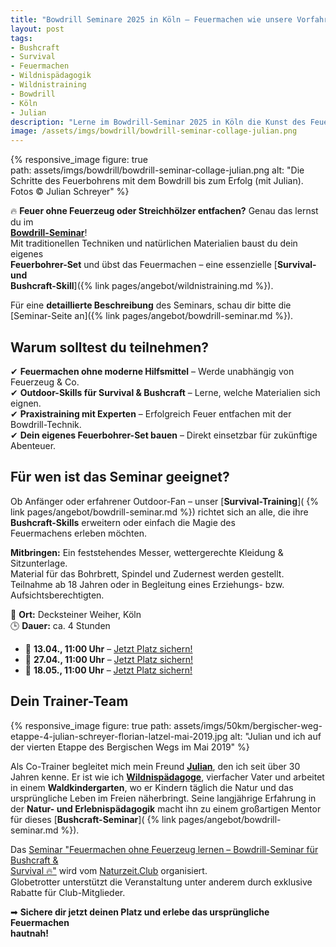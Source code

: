 ```yaml
---  
title: "Bowdrill Seminare 2025 in Köln – Feuermachen wie unsere Vorfahren"  
layout: post  
tags:  
- Bushcraft  
- Survival  
- Feuermachen  
- Wildnispädagogik  
- Wildnistraining  
- Bowdrill  
- Köln  
- Julian
description: "Lerne im Bowdrill-Seminar 2025 in Köln die Kunst des Feuermachens ohne Feuerzeug. Perfekt für Bushcraft-, Survival- und Outdoor-Fans!"  
image: /assets/imgs/bowdrill/bowdrill-seminar-collage-julian.png
--- 
```

{% responsive_image figure: true                                                
path: assets/imgs/bowdrill/bowdrill-seminar-collage-julian.png 
alt: "Die Schritte des Feuerbohrens mit dem Bowdrill bis zum Erfolg (mit Julian).
Fotos &copy; Julian Schreyer" %}    

🔥 **Feuer ohne Feuerzeug oder Streichhölzer entfachen?** Genau das lernst du im  
[**Bowdrill-Seminar**](/seminare/bowdrill-feuermachen.html)!  
Mit traditionellen Techniken und natürlichen Materialien baust du dein eigenes  
**Feuerbohrer-Set** und übst das Feuermachen – eine essenzielle [**Survival- und  
Bushcraft-Skill**]({% link pages/angebot/wildnistraining.md %}).  

Für eine **detaillierte Beschreibung** des Seminars, schau dir bitte die  
[Seminar-Seite an]({% link pages/angebot/bowdrill-seminar.md %}).  

## Warum solltest du teilnehmen?  
✔ **Feuermachen ohne moderne Hilfsmittel** – Werde unabhängig von Feuerzeug & Co.  
✔ **Outdoor-Skills für Survival & Bushcraft** – Lerne, welche Materialien sich  
eignen.  
✔ **Praxistraining mit Experten** – Erfolgreich Feuer entfachen mit der  
Bowdrill-Technik.  
✔ **Dein eigenes Feuerbohrer-Set bauen** – Direkt einsetzbar für zukünftige  
Abenteuer.  

## Für wen ist das Seminar geeignet?  
Ob Anfänger oder erfahrener Outdoor-Fan – unser [**Survival-Training**](
{% link pages/angebot/bowdrill-seminar.md %}) richtet sich an alle, 
die ihre **Bushcraft-Skills** erweitern oder einfach die Magie des  
Feuermachens erleben möchten.  

**Mitbringen:** Ein feststehendes Messer, wettergerechte Kleidung & Sitzunterlage.  
Material für das Bohrbrett, Spindel und Zudernest werden gestellt.
Teilnahme ab 18 Jahren oder in
Begleitung eines Erziehungs- bzw. Aufsichtsberechtigten.

📍 **Ort:** Decksteiner Weiher, Köln  
🕒 **Dauer:** ca. 4 Stunden  

- 📅 **13.04., 11:00 Uhr** – [Jetzt Platz sichern!](
https://rausgegangen.de/events/bushcraft-feuerbohrer-kopie-1/)  
- 📅 **27.04., 11:00 Uhr** – [Jetzt Platz sichern!](
https://rausgegangen.de/events/bushcraft-feuerbohrer-kopie-0/)  
- 📅 **18.05., 11:00 Uhr** – [Jetzt Platz sichern!](
https://rausgegangen.de/events/bushcraft-feuerbohrer-0/)  

## Dein Trainer-Team  

{% responsive_image figure: true 
path: assets/imgs/50km/bergischer-weg-etappe-4-julian-schreyer-florian-latzel-mai-2019.jpg
alt: "Julian und ich auf der vierten Etappe des Bergischen Wegs im Mai 2019" %}

Als Co-Trainer begleitet mich mein Freund [**Julian**](/thema/julian/), 
den ich seit über 30 Jahren kenne.
Er ist wie ich [**Wildnispädagoge**](/thema/wildnispadagogik/), 
vierfacher Vater und arbeitet in einem  **Waldkindergarten**, 
wo er Kindern täglich die Natur und das ursprüngliche Leben im Freien näherbringt. 
Seine langjährige Erfahrung in der **Natur- und  Erlebnispädagogik** 
macht ihn zu einem großartigen Mentor für dieses [**Bushcraft-Seminar**](
{% link pages/angebot/bowdrill-seminar.md %}).  

Das [Seminar "Feuermachen ohne Feuerzeug lernen – Bowdrill-Seminar für Bushcraft &  
Survival 🔥"](/seminare/bowdrill-feuermachen.html) wird vom [Naturzeit.Club](
https://naturzeit.club/) organisiert.  
Globetrotter unterstützt die Veranstaltung unter anderem durch
exklusive Rabatte für Club-Mitglieder.

➡ **Sichere dir jetzt deinen Platz und erlebe das ursprüngliche Feuermachen  
hautnah!**  

